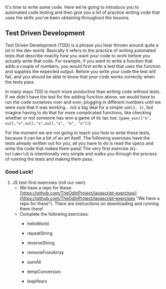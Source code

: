 It's time to write some code. Here we're going to introduce you to automated code testing and then give you a _lot_ of practice writing code that uses the skills you've been obtaining throughout the lessons.

## Test Driven Development

Test Driven Development \(TDD\) is a phrase you hear thrown around quite a lot in the dev world.  Basically it refers to the practice of writing automated tests that describe exactly how you want your code to work before you actually write that code.  For example, if you want to write a function that adds a couple of numbers, you would first write a test that uses the function and supplies the expected output.  Before you write your code the test will fail, and you should be able to know that your code works correctly when the tests pass.

In many ways TDD is much more productive than writing code without tests.  If we didn't have the test for the adding function above, we would have to run the code ourselves over and over, plugging in different numbers until we were sure that it was working... not a big deal for a simple `add(2, 2)`, but imagine having to do that for more complicated functions, like checking whether or not someone has won a game of tic tac toe: \(`game_win(["o", null,"x",null,"x",null,"x", "o", "o"])`\)

For the moment we are not going to teach you how to write these tests, because it can be a bit of an art itself.  The following exercises have the tests already written out for you, all you have to do is read the specs and write the code that makes them pass!  The very first exercise \(`01-helloWorld`\) is intentionally very simple and walks you through the process of running the tests and making them pass.

### Good Luck!

1. JS test-first exercises \(roll our own\)
   * We have a repo for these: [https://github.com/TheOdinProject/javascript-exercises](https://github.com/TheOdinProject/javascript-exercises "We have a repo for these").  There are instructions on downloading and running them there!
   * Complete the following exercises:
     * helloWorld
     * repeatString
     * reverseString
     * removeFromArray
     * sumAll
     * tempConversion

     * leapYears



